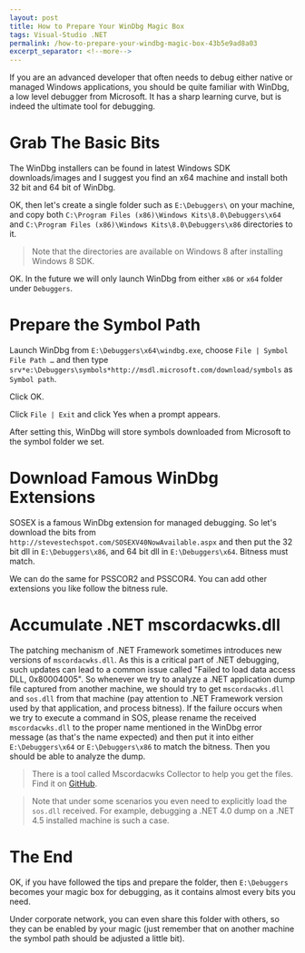 ```yaml
---
layout: post
title: How to Prepare Your WinDbg Magic Box
tags: Visual-Studio .NET
permalink: /how-to-prepare-your-windbg-magic-box-43b5e9ad8a03
excerpt_separator: <!--more-->
---
```


If you are an advanced developer that often needs to debug either native or managed Windows applications, you should be quite familiar with WinDbg, a low level debugger from Microsoft. It has a sharp learning curve, but is indeed the ultimate tool for debugging.

<!--more-->
# Grab The Basic Bits
The WinDbg installers can be found in latest Windows SDK downloads/images and I suggest you find an x64 machine and install both 32 bit and 64 bit of WinDbg.

OK, then let's create a single folder such as `E:\Debuggers\` on your machine, and copy both `C:\Program Files (x86)\Windows Kits\8.0\Debuggers\x64` and `C:\Program Files (x86)\Windows Kits\8.0\Debuggers\x86` directories to it.

> Note that the directories are available on Windows 8 after installing Windows 8 SDK.

OK. In the future we will only launch WinDbg from either `x86` or `x64` folder under `Debuggers`.

# Prepare the Symbol Path
Launch WinDbg from `E:\Debuggers\x64\windbg.exe`, choose `File | Symbol File Path …` and then type
`srv*e:\Debuggers\symbols*http://msdl.microsoft.com/download/symbols`
as `Symbol path`.

Click OK.

Click `File | Exit` and click Yes when a prompt appears.

After setting this, WinDbg will store symbols downloaded from Microsoft to the symbol folder we set.

# Download Famous WinDbg Extensions
SOSEX is a famous WinDbg extension for managed debugging. So let's download the bits from `http://stevestechspot.com/SOSEXV40NowAvailable.aspx` and then put the 32 bit dll in `E:\Debuggers\x86`, and 64 bit dll in `E:\Debuggers\x64`. Bitness must match.

We can do the same for PSSCOR2 and PSSCOR4. You can add other extensions you like follow the bitness rule.

# Accumulate .NET mscordacwks.dll
The patching mechanism of .NET Framework sometimes introduces new versions of `mscordacwks.dll`. As this is a critical part of .NET debugging, such updates can lead to a common issue called "Failed to load data access DLL, 0x80004005". So whenever we try to analyze a .NET application dump file captured from another machine, we should try to get `mscordacwks.dll` and `sos.dll` from that machine (pay attention to .NET Framework version used by that application, and process bitness). If the failure occurs when we try to execute a command in SOS, please rename the received `mscordacwks.dll` to the proper name mentioned in the WinDbg error message (as that's the name expected) and then put it into either `E:\Debuggers\x64` or `E:\Debuggers\x86` to match the bitness. Then you should be able to analyze the dump.

> There is a tool called Mscordacwks Collector to help you get the files. Find it on [GitHub](https://github.com/mscordacwks/MscordacwksCollector).

> Note that under some scenarios you even need to explicitly load the `sos.dll` received. For example, debugging a .NET 4.0 dump on a .NET 4.5 installed machine is such a case.

# The End
OK, if you have followed the tips and prepare the folder, then `E:\Debuggers` becomes your magic box for debugging, as it contains almost every bits you need.

Under corporate network, you can even share this folder with others, so they can be enabled by your magic (just remember that on another machine the symbol path should be adjusted a little bit).
